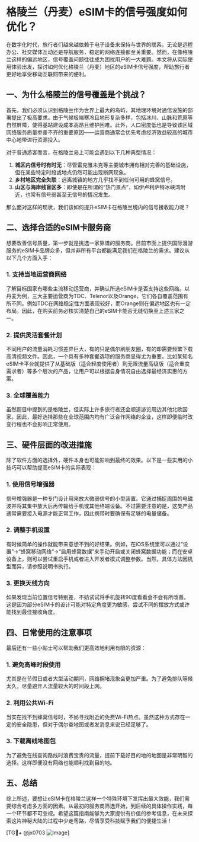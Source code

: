 # 格陵兰（丹麦）eSIM卡的信号强度如何优化？

在数字化时代，旅行者们越来越依赖于电子设备来保持与世界的联系。无论是远程办公、社交媒体互动还是导航服务，稳定的网络连接都至关重要。然而，在像格陵兰这样的偏远地区，信号覆盖问题往往成为困扰用户的一大难题。本文将从实际使用体验出发，探讨如何优化格陵兰（丹麦）地区的eSIM卡信号强度，帮助旅行者更好地享受移动互联网带来的便利。

## 一、为什么格陵兰的信号覆盖是个挑战？

首先，我们必须认识到格陵兰作为世界上最大的岛屿，其地理环境对通信设施的部署提出了极高要求。由于气候极端寒冷且地形复杂多样，包括冰川、山脉和荒原等自然屏障，使得基站建设成本高昂且维护困难。此外，人口密度低也是导致该区域网络服务质量参差不齐的重要原因——运营商通常会优先考虑经济效益较高的城市中心地带进行资源投入。

对于普通游客而言，在格陵兰岛上可能会遇到以下几种典型情况：
1. **城区内信号时有时无**：尽管雷克雅未克等主要城市拥有相对完善的基础设施，但在某些特定时段或地点仍然可能出现断网现象。
2. **乡村地区完全失联**：远离城镇的地方几乎找不到任何可用的蜂窝信号。
3. **山区与海岸线盲区多**：即使是在所谓的“热门景点”，如伊卢利萨特冰峡湾附近，也常有信号弱甚至无信号的情况发生。

那么面对这样的现状，我们该如何提升eSIM卡在格陵兰境内的信号接收能力呢？

## 二、选择合适的eSIM卡服务商

想要改善信号质量，第一步就是挑选一家靠谱的服务商。目前市面上提供国际漫游服务的eSIM卡品牌众多，但并非所有平台都能满足我们在格陵兰的需求。建议从以下几个方面入手：

### 1. 支持当地运营商网络
了解目标国家有哪些主流移动运营商，并确认所选eSIM卡是否支持这些网络。以丹麦为例，三大主要运营商为TDC、Telenor以及Orange，它们各自覆盖范围有所不同。例如TDC在网络稳定性方面表现较好，而Orange则在偏远地区也有一定布局。因此，在购买前务必核实清楚自己的eSIM卡能否无缝切换至上述三家之一。

### 2. 提供灵活套餐计划
不同用户的流量消耗习惯差异巨大，有的只是偶尔刷朋友圈，有的却需要频繁下载高清视频文件。因此，一个具有多种套餐选项的服务商显得尤为重要。比如某知名eSIM卡平台就提供了从基础版（适合轻度使用者）到无限流量高级版（适合重度需求者）等多个层次的产品，让用户可以根据自身情况自由选择最经济实惠的方案。

### 3. 全球覆盖能力
虽然题目中提到的是格陵兰，但实际上许多旅行者还会顺道游览周边其他北欧国家。因此，最好选择那些在全球范围内均有广泛合作网络的企业，这样即便临时改变行程也不会影响正常使用。

## 三、硬件层面的改进措施

除了软件方面的选择外，硬件本身也可能影响到最终的效果。以下是一些实用的小技巧可以帮助提高eSIM卡的实际表现：

### 1. 使用信号增强器
信号增强器是一种专门设计用来放大微弱信号的小型装置。它通过捕捉周围的电磁波并将其集中放大后再传输给手机或其他终端设备。不过需要注意的是，这类产品通常需要接入电源才能正常工作，因此携带时要确保有足够的电量储备。

### 2. 调整手机设置
有时候简单的操作就能带来意想不到的好结果。例如，在iOS系统里可以通过“设置”->“蜂窝移动网络”->“启用蜂窝数据”来手动开启或关闭蜂窝数据功能；而在安卓设备上，则可以尝试重启手机或者进入开发者模式调整参数。当然，具体方法因机型而异，请参照说明书执行。

### 3. 更换天线方向
如果发现当前位置信号特别差，不妨试试将手机旋转90度看看会不会有所改善。这是因为部分eSIM卡的设计可能对特定角度更为敏感，尝试不同的摆放方式或许能找到最佳接收角度。

## 四、日常使用的注意事项

最后还有一些小贴士可以帮助我们更高效地利用有限的资源：

### 1. 避免高峰时段使用
尤其是在节假日或者大型活动期间，网络拥堵现象会更加严重。为了避免排队等候太久，尽量避开人流量较大的时间段上网。

### 2. 利用公共Wi-Fi
当实在找不到蜂窝信号时，不妨寻找附近的免费Wi-Fi热点。虽然这种方式存在一定的安全隐患，但对于偶尔查地图或者发消息来说已经足够了。

### 3. 下载离线地图包
为了避免在线查询路线时浪费宝贵的流量，提前下载好目的地的地图是非常明智的选择。这样即便没有网络也能顺利找到目的地。

## 五、总结

综上所述，要想让eSIM卡在格陵兰这样一个特殊环境下发挥出最大效能，我们需要综合考虑多方面的因素。从最初的服务商筛选开始，到后续的具体操作实践，每一个环节都不可忽视。希望这篇指南能够为大家提供有价值的参考信息，在未来探索这片神秘大陆的过程中少走弯路，尽情享受科技赋予我们的便捷生活！

[TG💪+ @jx0703 ![Image](https://github.com/user-attachments/assets/dbca1d08-cadb-493c-b0ec-ad6f7a83f270)]
